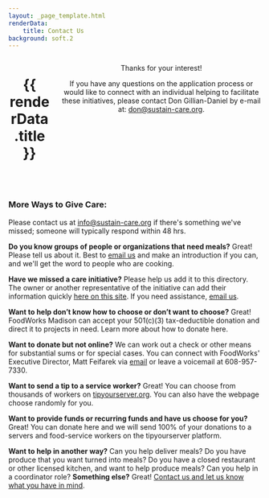 ```yaml
---
layout: _page_template.html
renderData:
    title: Contact Us
background: soft.2
---
```


<header class="section hero bgt" style="background-image: url('/img/bg/twnkl.{{background}}.png');">
    <div class="hero-body">
        <div class="container">
            <div class="columns">
                <div class="column is-half">
                    <h1 class="title is-1">{{ renderData.title }}</h1>
                </div>
                <div class="column">
                    <aside class="message is-info">
                        <div class="message-header">
                            <p>Thanks for your interest!</p>
                        </div>
                        <div class="message-body">
                            If you have any questions on the application process or would like to connect with an individual helping to facilitate these initiatives, please contact Don Gillian-Daniel by e-mail at: <a href="mailto:don@sustain-care.org" title="email Don...">don@sustain-care.org</a>.
                        </div>
                    </aside>
                </div>
            </div>
        </div>
    </div>
</header>

<main>
<section class="section container content">

### More Ways to Give Care:

Please contact us at <info@sustain-care.org> if there's something we've missed; someone will typically respond within 48 hrs.

**Do you know groups of people or organizations that need meals?** Great! Please tell us about it. Best to [email us](mailto:info@sustain-care.org) and make an introduction if you can, and we'll get the word to people who are cooking.

**Have we missed a care initiative?** Please help us add it to this directory. The owner or another representative of the initiative can add their information quickly [here on this site](/new/). If you need assistance, [email us](mailto:info@sustain-care.org).

**Want to help don’t know how to choose or don’t want to choose?**
Great! FoodWorks Madison can accept your 501(c)(3) tax-deductible donation and direct it to projects in need. Learn more about how to donate here.

**Want to donate but not online?**
We can work out a check or other means for substantial sums or for special cases. You can connect with FoodWorks' Executive Director, Matt Feifarek via [email](mailto:matt@foodworksmadison.org) or leave a voicemail at 608-957-7330.

**Want to send a tip to a service worker?**
Great! You can choose from thousands of workers on [tipyourserver.org](https://tipyourserver.org/MSN/). You can also have the webpage choose randomly for you.

**Want to provide funds or recurring funds and have us choose for you?** Great! You can donate here and we will send 100% of your donations to a servers and food-service workers on the tipyourserver platform.

**Want to help in another way?** Can you help deliver meals? Do you have produce that you want turned into meals? Do you have a closed restaurant or other licensed kitchen, and want to help produce meals? Can you help in a coordinator role? **Something else?** Great! [Contact us and let us know what you have in mind](mailto:don@sustain-care.org).

</section>
</main>